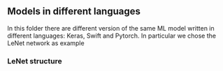 ## Models in different languages
In this folder there are different version of the same ML model written in different languages: Keras, Swift and Pytorch.
In particular we chose the LeNet network as example

### LeNet structure
